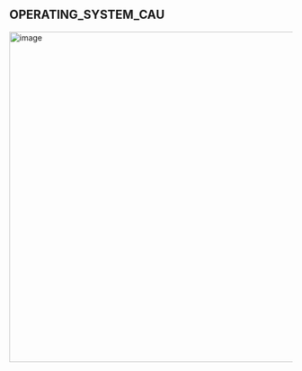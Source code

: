 ## OPERATING_SYSTEM_CAU ##
<img width="587" alt="image" src="https://github.com/minseok128/OperatingSystem_CAU/assets/27052038/8857bb0c-a5d6-4663-b50d-ebd5afb31a5a">


